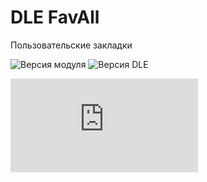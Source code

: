 # DLE FavAll
Пользовательские закладки

![Версия модуля](https://img.shields.io/github/manifest-json/v/Gokujo/dle_favall?color=success&filename=manifest.json&label=%D0%92%D0%B5%D1%80%D1%81%D0%B8%D1%8F&style=flat-square)
![Версия DLE](https://img.shields.io/badge/dynamic/json?color=blue&label=DLE&query=dle&url=https%3A%2F%2Fraw.githubusercontent.com%2FGokujo%2Fdle_favall%2Fmain%2Fmanifest.json&style=flat-square)

![Авторство](https://img.shields.io/badge/dynamic/json?color=blue&label=Автор&query=author&url=https%3A%2F%2Fraw.githubusercontent.com%2FGokujo%2Fdle_favall%2Fmain%2Fmanifest.json)
